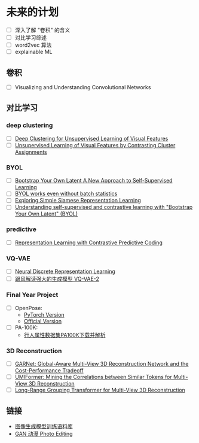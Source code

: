 
# 未来的计划

+ [ ] 深入了解 "卷积" 的含义
+ [ ] 对比学习综述
+ [ ] word2vec 算法
+ [ ] explainable ML

## 卷积

+ [ ] Visualizing and Understanding Convolutional Networks

## 对比学习

### deep clustering

+ [ ] [Deep Clustering for Unsupervised Learning of Visual Features](https://arxiv.org/abs/1807.05520)
+ [ ] [Unsupervised Learning of Visual Features by Contrasting Cluster Assignments](https://arxiv.org/abs/2006.09882)

### BYOL

+ [ ] [Bootstrap Your Own Latent A New Approach to Self-Supervised Learning](https://arxiv.org/abs/2006.07733)
+ [ ] [BYOL works even without batch statistics](https://arxiv.org/abs/2010.10241)
+ [ ] [Exploring Simple Siamese Representation Learning](https://arxiv.org/abs/2011.10566)
+ [ ] [Understanding self-supervised and contrastive learning with "Bootstrap Your Own Latent" (BYOL)](https://generallyintelligent.com/research/2020-08-24-understanding-self-supervised-contrastive-learning/)

### predictive

+ [ ] [Representation Learning with Contrastive Predictive Coding](https://arxiv.org/abs/1807.03748)

### VQ-VAE

+ [ ] [Neural Discrete Representation Learning](https://arxiv.org/abs/1711.00937)
+ [ ] [跟风解读强大的生成模型 VQ-VAE-2](https://zhuanlan.zhihu.com/p/68339385)

### Final Year Project

+ [ ] OpenPose:
  + [PyTorch Version](https://github.com/Hzzone/pytorch-openpose)
  + [Official Version](https://github.com/CMU-Perceptual-Computing-Lab/openpose)
+ [ ] PA-100K:
  + [行人属性数据集PA100K下载并解析](https://blog.csdn.net/Guo_Python/article/details/113541430)

### 3D Reconstruction

+ [ ] [GARNet: Global-Aware Multi-View 3D Reconstruction Network and the Cost-Performance Tradeoff](https://arxiv.org/abs/2211.02299)
+ [ ] [UMIFormer: Mining the Correlations between Similar Tokens for Multi-View 3D Reconstruction](https://arxiv.org/abs/2302.13987)
+ [ ] [Long-Range Grouping Transformer for Multi-View 3D Reconstruction](https://arxiv.org/abs/2308.08724)

## 链接

+ [图像生成模型训练语料库](https://laion.ai/projects/)
+ [GAN 动漫 Photo Editing](https://crypko.ai/cn/)
